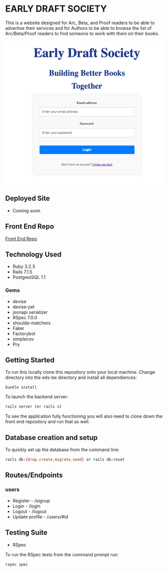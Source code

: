 # EARLY DRAFT SOCIETY

This is a website designed for Arc, Beta, and Proof readers to be able to advertise their services and for Authors to be able to browse the list of Arc/Beta/Proof readers to find someone to work with them on their books.

![homepage image](public/eds_login_page.png)

## Deployed Site
- Coming soon

## Front End Repo
[Front End Repo](https://github.com/MiTOBrien/eds)

## Technology Used
* Ruby 3.2.3
* Rails 7.1.5
* PostgresSQL 1.1

### Gems
* devise
* devise-jwt
* jsonapi serializer
* RSpec 7.0.0
* shoulda-matchers
* Faker
* Factorybot
* simplecov
* Pry

## Getting Started
To run this locally clone this repository onto your local machine. Change directory into the eds-be directory and install all dependiences:
```
bundle install
```

To launch the backend server:
```sh
rails server (or rails s)
```

To see the application fully functioning you will also need to clone down the front end repository and run that as well.

## Database creation and setup
To quickly set up the database from the command line:
```sh
rails db:{drop,create,migrate,seed} or rails db:reset
```

## Routes/Endpoints
### users
- Register        - /signup
- Login           - /login
- Logout          - /logout
- Update profile  - /users/#id

## Testing Suite
* RSpec

To run the RSpec tests from the command prompt run:
```sh
rspec spec
```
